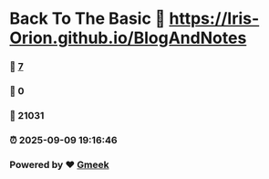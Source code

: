 # Back To The Basic :link: https://Iris-Orion.github.io/BlogAndNotes 
### :page_facing_up: [7](https://Iris-Orion.github.io/BlogAndNotes/tag.html) 
### :speech_balloon: 0 
### :hibiscus: 21031 
### :alarm_clock: 2025-09-09 19:16:46 
### Powered by :heart: [Gmeek](https://github.com/Meekdai/Gmeek)

